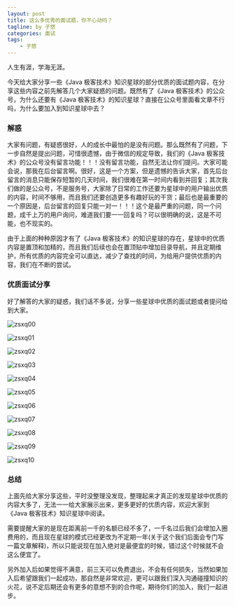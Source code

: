 ```yaml
---
layout: post  
title: 这么多优秀的面试题，你不心动吗？
tagline: by 子悠  
categories: 面试
tags: 
    - 子悠  
---
```


人生有涯，学海无涯。

今天给大家分享一些《Java 极客技术》知识星球的部分优质的面试题内容，在分享这些内容之前先解答几个大家疑惑的问题。既然有了《Java 极客技术》的公众号，为什么还要有《Java 极客技术》的知识星球？直接在公众号里面看文章不行吗，为什么要加入到知识星球中去？

<!--more-->

### 解惑

大家有问题，有疑惑很好，人的成长中最怕的是没有问题。那么既然有了问题，下一步自然是提出问题，可惜很遗憾，由于微信的规定导致，我们的《Java 极客技术》的公众号没有留言功能！！！没有留言功能，自然无法让你们提问。大家可能会说，那我在后台留言啊。很好，这是一个方案，但是遗憾的告诉大家，首先后台留言的消息只能保存短暂的几天时间，我们很难在第一时间内看到并回复；其次我们做的是公众号，不是服务号，大家除了日常的工作还要为星球中的用户输出优质的内容，时间不够用，而且我们还要创造更多有趣好玩的干货；最后也是最重要的一个原因是，后台留言的回复只能一对一！！！这个是最严重的问题，同一个问题，成千上万的用户询问，难道我们要一一回复吗？可以很明确的说，这是不可能，也不现实的。

由于上面的种种原因才有了《Java 极客技术》的知识星球的存在，星球中的优质内容是置顶和加精的，而且我们后续也会在置顶贴中增加目录导航，并且定期维护，所有优质的内容完全可以直达，减少了查找的时间，为给用户提供优质的内容，我们在不断的尝试。

### 优质面试分享

好了解答的大家的疑惑，我们话不多说，分享一些星球中优质的面试题或者提问给到大家。

![zsxq00](http://www.justdojava.com/assets/images/2019/java/image_ziyou/zsxq00.JPEG)



![zsxq01](http://www.justdojava.com/assets/images/2019/java/image_ziyou/zsxq01.JPEG)



![zsxq02](http://www.justdojava.com/assets/images/2019/java/image_ziyou/zsxq02.JPEG)



![zsxq03](http://www.justdojava.com/assets/images/2019/java/image_ziyou/zsxq03.JPEG)



![zsxq04](http://www.justdojava.com/assets/images/2019/java/image_ziyou/zsxq04.JPEG)



![zsxq05](http://www.justdojava.com/assets/images/2019/java/image_ziyou/zsxq05.JPEG)



![zsxq06](http://www.justdojava.com/assets/images/2019/java/image_ziyou/zsxq06.JPEG)



![zsxq07](http://www.justdojava.com/assets/images/2019/java/image_ziyou/zsxq07.JPEG)



![zsxq08](http://www.justdojava.com/assets/images/2019/java/image_ziyou/zsxq08.JPEG)



![zsxq09](http://www.justdojava.com/assets/images/2019/java/image_ziyou/zsxq09.JPEG)



![zsxq10](http://www.justdojava.com/assets/images/2019/java/image_ziyou/zsxq10.JPEG)



### 总结

上面先给大家分享这些，平时没整理没发现，整理起来才真正的发现星球中优质的内容大多了，无法一一给大家展示出来，更多更好的优质内容，欢迎大家到《Java 极客技术》知识星球中阅读。

需要提醒大家的是现在距离前一千的名额已经不多了，一千名过后我们会增加入圈费用的，而且现在星球的模式已经更改为不定期一年(关于这个我们后面会专门写一篇文章解释)，所以只能说现在加入绝对是最便宜的时候，错过这个时候就不会这么便宜了。

另外加入后如果觉得不满意，前三天可以免费退出，不会有任何损失，当然如果加入后希望跟我们一起成功，那自然是非常欢迎，更可以跟我们深入沟通碰撞知识的火花，说不定后期还会有更多的意想不到的合作呢，期待你们的加入，我们一起进步。